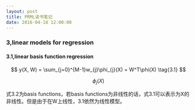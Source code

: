 ```yaml
---
layout: post
title: PRML读书笔记
date: 2016-04-18 12:00:00
---
```

### 3,linear models for regression

#### 3.1,linear basis function regression

$$ y(X, W) = \sum_{j=0}^{M-1}w_{j}\phi_{j}(X) = W^T\phi(X) \tag{3.1} $$

$$ \phi_{j}(X) \tag{3.2} $$

式3.2为basis functions，若basis functions为非线性的话，式3.1可以表示为X的非线性。但是由于在W上线性，3.1依然为线性模型。
